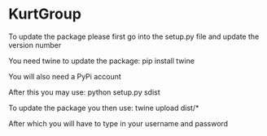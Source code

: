 # KurtGroup

To update the package please first go into the setup.py file and update the version number

You need twine to update the package: pip install twine

You will also need a PyPi account

After this you may use: python setup.py sdist

To update the package you then use: twine upload dist/*

After which you will have to type in your username and password
